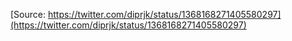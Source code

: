 [Source: https://twitter.com/diprjk/status/1368168271405580297](https://twitter.com/diprjk/status/1368168271405580297)